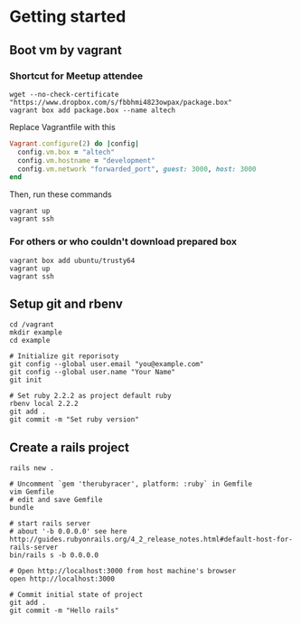# Getting started

## Boot vm by vagrant

### Shortcut for Meetup attendee

```
wget --no-check-certificate "https://www.dropbox.com/s/fbbhmi4823owpax/package.box"
vagrant box add package.box --name altech
```

Replace Vagrantfile with this

```ruby
Vagrant.configure(2) do |config|
  config.vm.box = "altech"
  config.vm.hostname = "development"
  config.vm.network "forwarded_port", guest: 3000, host: 3000
end
```

Then, run these commands

```
vagrant up
vagrant ssh
```

### For others or who couldn't download prepared box

```
vagrant box add ubuntu/trusty64
vagrant up
vagrant ssh
```

## Setup git and rbenv

```
cd /vagrant
mkdir example
cd example

# Initialize git reporisoty
git config --global user.email "you@example.com"
git config --global user.name "Your Name"
git init

# Set ruby 2.2.2 as project default ruby
rbenv local 2.2.2
git add .
git commit -m "Set ruby version"
```

## Create a rails project

```
rails new .

# Uncomment `gem 'therubyracer', platform: :ruby` in Gemfile
vim Gemfile
# edit and save Gemfile
bundle

# start rails server
# about '-b 0.0.0.0' see here http://guides.rubyonrails.org/4_2_release_notes.html#default-host-for-rails-server
bin/rails s -b 0.0.0.0

# Open http://localhost:3000 from host machine's browser
open http://localhost:3000

# Commit initial state of project
git add .
git commit -m "Hello rails"
```
